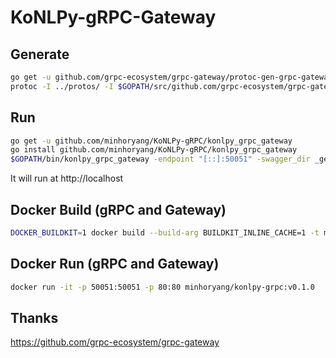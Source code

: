 # KoNLPy-gRPC-Gateway

## Generate
```bash
go get -u github.com/grpc-ecosystem/grpc-gateway/protoc-gen-grpc-gateway
protoc -I ../protos/ -I $GOPATH/src/github.com/grpc-ecosystem/grpc-gateway/third_party/googleapis --grpc-gateway_out=logtostderr=true,grpc_api_configuration=gateway.yaml:_generated --go_out=plugins=grpc:_generated --swagger_out=logtostderr=true,grpc_api_configuration=gateway.yaml:_generated ../protos/*.proto
```

## Run
```bash
go get -u github.com/minhoryang/KoNLPy-gRPC/konlpy_grpc_gateway
go install github.com/minhoryang/KoNLPy-gRPC/konlpy_grpc_gateway
$GOPATH/bin/konlpy_grpc_gateway -endpoint "[::]:50051" -swagger_dir _generated
```
It will run at http://localhost


## Docker Build (gRPC and Gateway)
```bash
DOCKER_BUILDKIT=1 docker build --build-arg BUILDKIT_INLINE_CACHE=1 -t minhoryang/konlpy-grpc:v0.1.0 -f Dockerfile .
```

## Docker Run (gRPC and Gateway)
```bash
docker run -it -p 50051:50051 -p 80:80 minhoryang/konlpy-grpc:v0.1.0
```

## Thanks
https://github.com/grpc-ecosystem/grpc-gateway
